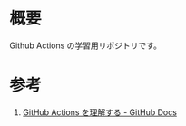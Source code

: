 # 概要
Github Actions の学習用リポジトリです。


# 参考
1. [GitHub Actions を理解する - GitHub Docs](https://docs.github.com/ja/actions/learn-github-actions/understanding-github-actions)
